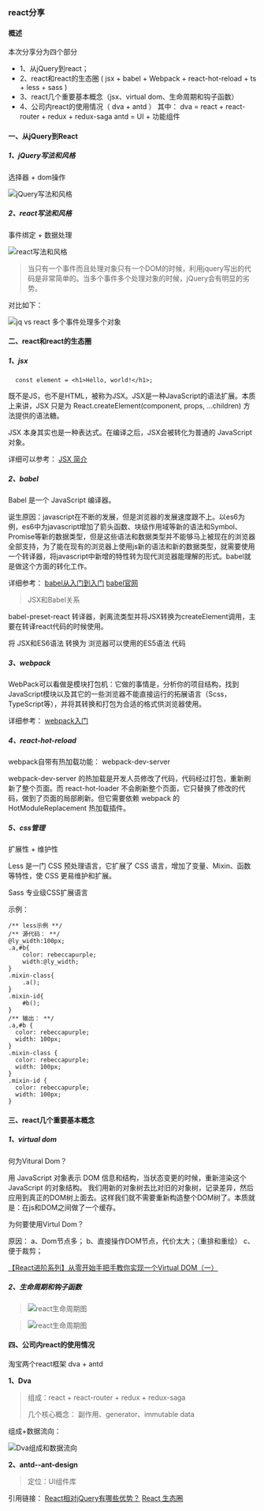 ### **react分享** 

#### 概述
本次分享分为四个部分
* 1、从jQuery到react；
* 2、react和react的生态圈 ( jsx + babel + Webpack + react-hot-reload + ts + less + sass )
* 3、react几个重要基本概念（jsx、virtual dom、生命周期和钩子函数）
* 4、公司内react的使用情况（ dva + antd ）
其中：
  dva = react + react-router + redux + redux-saga
  antd = UI + 功能组件

#### 一、从jQuery到React

##### 1、jQuery写法和风格

选择器 + dom操作

 ![jQuery写法和风格](../static/imgs/react/share/jq_style.png "jQuery写法和风格")
 
##### 2、react写法和风格

事件绑定 + 数据处理

 ![react写法和风格](../static/imgs/react/share/react_style.png "react写法和风格")


> 当只有一个事件而且处理对象只有一个DOM的时候，利用jquery写出的代码是非常简单的。当多个事件多个处理对象的时候，jQuery会有明显的劣势。

对比如下：

 ![jq vs react 多个事件处理多个对象](../static/imgs/react/share/jq_vs_react_mul_event.png "jq vs react 多个事件处理多个对象")


#### 二、react和react的生态圈

##### 1、jsx

```
  const element = <h1>Hello, world!</h1>;
```

既不是JS，也不是HTML，被称为JSX。JSX是一种JavaScript的语法扩展。本质上来讲，JSX 只是为 React.createElement(component, props, ...children) 方法提供的语法糖。

JSX 本身其实也是一种表达式。在编译之后，JSX会被转化为普通的 JavaScript 对象。

详细可以参考： [JSX 简介](https://react.docschina.org/docs/introducing-jsx.html "JSX 简介")

##### 2、babel

Babel 是一个 JavaScript 编译器。

诞生原因：javascript在不断的发展，但是浏览器的发展速度跟不上。以es6为例，es6中为javascript增加了箭头函数、块级作用域等新的语法和Symbol、Promise等新的数据类型，但是这些语法和数据类型并不能够马上被现在的浏览器全部支持，为了能在现有的浏览器上使用js新的语法和新的数据类型，就需要使用一个转译器，将javascript中新增的特性转为现代浏览器能理解的形式。babel就是做这个方面的转化工作。

详细参考：
 [babel从入门到入门](https://www.cnblogs.com/lsgxeva/p/7758184.html "babel从入门到入门")
 [babel官网]( https://babeljs.io/ "babel官网")

> JSX和Babel关系

babel-preset-react 转译器，剥离流类型并将JSX转换为createElement调用，主要在转译react代码的时候使用。

将 JSX和ES6语法 转换为 浏览器可以使用的ES5语法 代码

##### 3、webpack

WebPack可以看做是模块打包机：它做的事情是，分析你的项目结构，找到JavaScript模块以及其它的一些浏览器不能直接运行的拓展语言（Scss，TypeScript等），并将其转换和打包为合适的格式供浏览器使用。

详细参考：
 [webpack入门](https://segmentfault.com/a/1190000006178770 "webpack入门")


##### 4、react-hot-reload

webpack自带有热加载功能： webpack-dev-server

webpack-dev-server 的热加载是开发人员修改了代码，代码经过打包，重新刷新了整个页面。而 react-hot-loader 不会刷新整个页面，它只替换了修改的代码，做到了页面的局部刷新。但它需要依赖 webpack 的 HotModuleReplacement 热加载插件。

##### 5、css管理

扩展性 + 维护性

Less 是一门 CSS 预处理语言，它扩展了 CSS 语言，增加了变量、Mixin、函数等特性，使 CSS 更易维护和扩展。 

Sass 专业级CSS扩展语言

示例：
```
/** less示例 **/
/** 源代码： **/
@ly_width:100px;
.a,#b{
    color: rebeccapurple;
    width:@ly_width;
}
.mixin-class{
    .a();
}
.mixin-id{
    #b();
}
/** 输出： **/
.a,#b {
  color: rebeccapurple;
  width: 100px;
}
.mixin-class {
  color: rebeccapurple;
  width: 100px;
}
.mixin-id {
  color: rebeccapurple;
  width: 100px;
}
```


#### 三、react几个重要基本概念

##### 1、virtual dom

何为Vitural Dom？

用 JavaScript 对象表示 DOM 信息和结构，当状态变更的时候，重新渲染这个 JavaScript 的对象结构。 我们用新的对象树去比对旧的对象树，记录差异，然后应用到真正的DOM树上面去。这样我们就不需要重新构造整个DOM树了。本质就是：在js和DOM之间做了一个缓存。

为何要使用Virtul Dom？

原因：
a、Dom节点多；
b、直接操作DOM节点，代价太大；（重排和重绘）
c、便于裁剪；

[【React进阶系列】从零开始手把手教你实现一个Virtual DOM（一）](https://segmentfault.com/a/1190000014572815 "【React进阶系列】从零开始手把手教你实现一个Virtual DOM（一）")

##### 2、生命周期和钩子函数

> ![react生命周期图](../static/imgs/react/react_life.png "react生命周期图")

> ![react生命周期图](../static/imgs/react/react_life1.jpg "react生命周期图")

#### 四、公司内react的使用情况

淘宝两个react框架 dva + antd

**1、Dva**

> 组成：react + react-router + redux + redux-saga
>
> 几个核心概念： 副作用、generator、immutable data

组成+数据流向：

 ![Dva组成和数据流向](../static/imgs/react/share/dva.png "Dva组成和数据流向")

**2、antd--ant-design**

> 定位：UI组件库


引用链接：
 [React相对jQuery有哪些优势？](https://www.reqianduan.com/3171.html "React相对jQuery有哪些优势？")
 [React 生态圈](https://blog.csdn.net/hfy15352/article/details/79949647 "React 生态圈")
 
